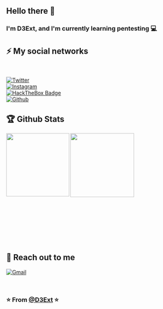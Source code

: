 ## Hello there 👋
### I'm D3Ext, and I'm currently learning pentesting 💻

## ⚡ My social networks
<br>

[![Twitter](https://img.shields.io/badge/-Twitter-1DA1F2?style=flat&logo=Twitter&logoColor=white)](https://twitter.com/d3ext) 
<br>
[![Instagram](https://img.shields.io/badge/-Instagram-c13584?style=flat&labelColor=c13584&logo=instagram&logoColor=white)](https://www.instagram.com/d3ext/) 
<br>
[![HackTheBox Badge](https://img.shields.io/badge/-HackTheBox-333?style=flat&logo=HackTheBox&logoColor=green)](https://app.hackthebox.com/profile/784606) 
<br>
[![Github](https://img.shields.io/badge/-d3ext.github.io-333?style=flat&logo=Github&logoColor=white)](https://d3ext.github.io)
<br>

## 🏆 Github Stats
<p align="left">
<img align="left" src="https://github-readme-stats.vercel.app/api?username=D3Ext&show_icons=true" widht="100" height="168">
</p>

<p align="left">
<img align="left" src="https://github-readme-stats.vercel.app/api/top-langs/?username=D3Ext&hide=smalltalk&theme=buefy&layout=compact&hide_border=true" widht="100" height="170">

<br>
<br>
<br>
<br>
<br>
<br>
<br>
<br>
<br>
<br>
<br>
<br>
<br>
<br>
<br>
<br>
<br>
 
## 💬 Reach out to me
 
[![Gmail](https://img.shields.io/badge/-Gmail-c14438?style=flat&logo=Gmail&logoColor=white)](mailto:d3ext@gmail.com)

<br>
  
### ⭐️ From [@D3Ext](https://github.com/D3ext) ⭐️
